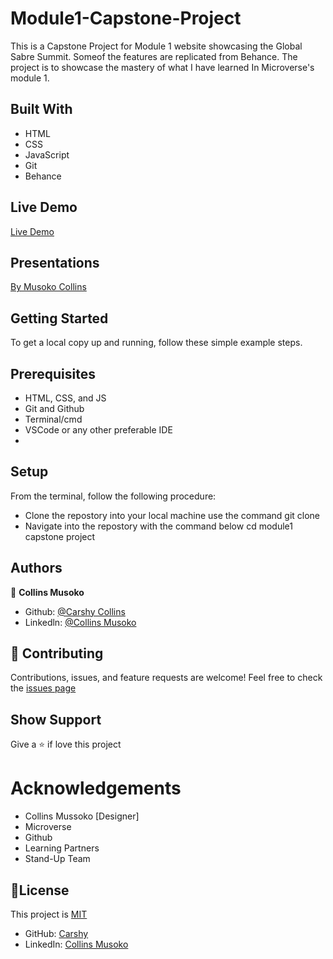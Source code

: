# Module1-Capstone-Project
This is a Capstone Project for Module 1 website showcasing the Global Sabre Summit. Someof the features are replicated from Behance. The project is to showcase the mastery of what I have learned In Microverse's module 1.
## Built With
* HTML
* CSS
* JavaScript
* Git
* Behance

## Live Demo 

[Live Demo](https://carshy.github.io/Module1-Capstone-Project/)

## Presentations
[By Musoko Collins](https://www.loom.com/share/5f825eca31794c6ba5bf3033514690f0)
## Getting Started

To get a local copy up and running, follow these simple example steps.

## Prerequisites
* HTML, CSS, and JS
* Git and Github
* Terminal/cmd
* VSCode or any other preferable IDE
* 

## Setup
From the terminal, follow the following procedure:
* Clone the repostory into your local machine
use the command git clone
* Navigate into the repostory with the command below
cd module1 capstone project

## Authors

👤 **Collins Musoko**
* Github: [@Carshy Collins](https://github.com/)
* Linkedln: [@Collins Musoko](https://www.linkedin.com/feed/)
## 🤝 Contributing
Contributions, issues, and feature requests are welcome!
Feel free to check the [issues page](https://github.com/Carshy/Hello-microverse/issues)
## Show Support
Give a ⭐️ if love this project 
# Acknowledgements
* Collins Mussoko [Designer]
* Microverse
* Github
* Learning Partners
* Stand-Up Team
## 📝License
This project is [MIT](https://github.com/Carshy/readme-template/blob/master/MIT.md)
* GitHub: [Carshy](https://github.com/carshy)
* LinkedIn: [Collins Musoko](https://linkedin.com/in/collins-musoko)
